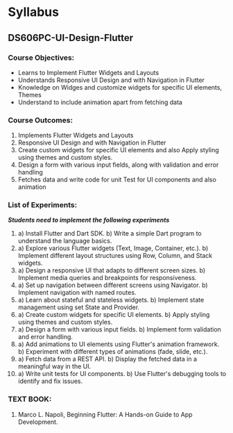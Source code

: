 # Syllabus
## DS606PC-UI-Design-Flutter

### Course Objectives: 
- Learns to Implement Flutter Widgets and Layouts 
- Understands Responsive UI Design and with Navigation in Flutter 
- Knowledge on Widges and customize widgets for specific UI elements, Themes 
- Understand to include animation apart from fetching data  

### Course Outcomes: 
1. Implements Flutter Widgets and Layouts
2. Responsive UI Design and with Navigation in Flutter
3. Create custom widgets for specific UI elements and also Apply styling using themes and custom styles.
4. Design a form with various input fields, along with validation and error handling
5. Fetches data and write code for unit Test for UI components and also animation  

### List of Experiments: 
***Students need to implement the following experiments***
1. a) Install Flutter and Dart SDK. b) Write a simple Dart program to understand the language basics.
2. a) Explore various Flutter widgets (Text, Image, Container, etc.). b) Implement different layout structures using Row, Column, and Stack widgets.
3. a) Design a responsive UI that adapts to different screen sizes. b) Implement media queries and breakpoints for responsiveness.
4. a) Set up navigation between different screens using Navigator. b) Implement navigation with named routes.
5. a) Learn about stateful and stateless widgets. b) Implement state management using set State and Provider.
6. a) Create custom widgets for specific UI elements. b) Apply styling using themes and custom styles.
7. a) Design a form with various input fields. b) Implement form validation and error handling.
8. a) Add animations to UI elements using Flutter's animation framework. b) Experiment with different types of animations (fade, slide, etc.).
9. a) Fetch data from a REST API. b) Display the fetched data in a meaningful way in the UI.
10. a) Write unit tests for UI components. b) Use Flutter's debugging tools to identify and fix issues.

### TEXT BOOK: 
1.  Marco L. Napoli, Beginning Flutter: A Hands-on Guide to App Development. 
